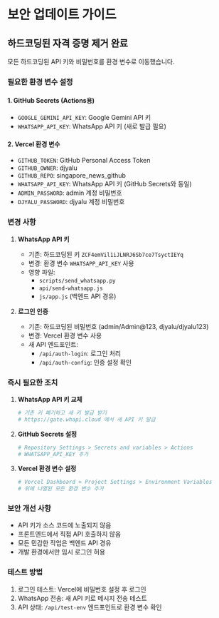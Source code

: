 # 보안 업데이트 가이드

## 하드코딩된 자격 증명 제거 완료

모든 하드코딩된 API 키와 비밀번호를 환경 변수로 이동했습니다.

### 필요한 환경 변수 설정

#### 1. GitHub Secrets (Actions용)
- `GOOGLE_GEMINI_API_KEY`: Google Gemini API 키
- `WHATSAPP_API_KEY`: WhatsApp API 키 (새로 발급 필요)

#### 2. Vercel 환경 변수
- `GITHUB_TOKEN`: GitHub Personal Access Token
- `GITHUB_OWNER`: djyalu
- `GITHUB_REPO`: singapore_news_github
- `WHATSAPP_API_KEY`: WhatsApp API 키 (GitHub Secrets와 동일)
- `ADMIN_PASSWORD`: admin 계정 비밀번호
- `DJYALU_PASSWORD`: djyalu 계정 비밀번호

### 변경 사항

1. **WhatsApp API 키**
   - 기존: 하드코딩된 키 `ZCF4emVil1iJLNRJ6Sb7ce7TsyctIEYq`
   - 변경: 환경 변수 `WHATSAPP_API_KEY` 사용
   - 영향 파일:
     - `scripts/send_whatsapp.py`
     - `api/send-whatsapp.js`
     - `js/app.js` (백엔드 API 경유)

2. **로그인 인증**
   - 기존: 하드코딩된 비밀번호 (admin/Admin@123, djyalu/djyalu123)
   - 변경: Vercel 환경 변수 사용
   - 새 API 엔드포인트:
     - `/api/auth-login`: 로그인 처리
     - `/api/auth-config`: 인증 설정 확인

### 즉시 필요한 조치

1. **WhatsApp API 키 교체**
   ```bash
   # 기존 키 폐기하고 새 키 발급 받기
   # https://gate.whapi.cloud 에서 새 API 키 발급
   ```

2. **GitHub Secrets 설정**
   ```bash
   # Repository Settings > Secrets and variables > Actions
   # WHATSAPP_API_KEY 추가
   ```

3. **Vercel 환경 변수 설정**
   ```bash
   # Vercel Dashboard > Project Settings > Environment Variables
   # 위에 나열된 모든 환경 변수 추가
   ```

### 보안 개선 사항

- API 키가 소스 코드에 노출되지 않음
- 프론트엔드에서 직접 API 호출하지 않음
- 모든 민감한 작업은 백엔드 API 경유
- 개발 환경에서만 임시 로그인 허용

### 테스트 방법

1. 로그인 테스트: Vercel에 비밀번호 설정 후 로그인
2. WhatsApp 전송: 새 API 키로 메시지 전송 테스트
3. API 상태: `/api/test-env` 엔드포인트로 환경 변수 확인